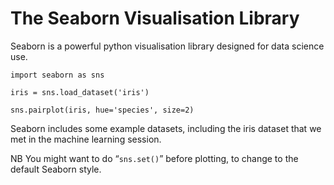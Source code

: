# The Seaborn Visualisation Library

Seaborn is a powerful python visualisation library designed for data science use.

`import seaborn as sns`

`iris = sns.load_dataset('iris')`

`sns.pairplot(iris, hue='species', size=2)`

Seaborn includes some example datasets, including the iris dataset that we met in the machine learning session.

NB You might want to do “`sns.set()`” before plotting, to change to the default Seaborn style.

